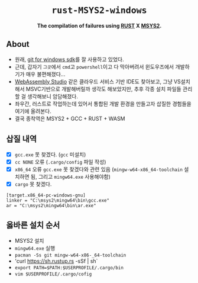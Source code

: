 <div align="center">

  <h1><code>rust-MSYS2-windows</code></h1>

  <strong>The compilation of failures using <a href="https://www.rust-lang.org">RUST</a> X <a href="https://www.msys2.org">MSYS2</a>.</strong>
</div>

## About

- 원래, [git for windows sdk](https://github.com/git-for-windows/build-extra/releases)를 잘 사용하고 있었다.
- 근데, 갑자기 `그곳`에서 `cmd`고 `powershell`이고 다 막아버려서 윈도우즈에서 개발하기가 매우 불편해졌다...
- [WebAssembly Studio](https://webassembly.studio/) 같은 클라우드 서비스 기반 IDE도 찾아보고, 그냥 VS설치해서 MSVC기반으로 개발해버릴까 생각도 해보았지만, 추후 각종 설치 파일들 관리할 걸 생각해보니 암담해졌다.
- 좌우간, 러스트로 작업하는데 있어서 통합된 개발 환경을 만들고자 삽질한 경험들을 여기에 올려본다.
- 결국 종착역은 MSYS2 + GCC + RUST + WASM

## 삽질 내역

- [x] `gcc.exe` 못 찾겠다. (`gcc` 미설치)
- [x] `cc NONE` 오류 (`.cargo/config` 파일 작성)
- [x] `x86_64` 오류 `gcc.exe` 못 찾겠다와 관련 있음 (`mingw-w64-x86_64-toolchain` 설치하면 됨, 그리고 `mingw64.exe` 사용해야함) 
- [x] `cargo` 못 찾겠다.

```
[target.x86_64-pc-windows-gnu]
linker = "C:\msys2\mingw64\bin\gcc.exe"
ar = "C:\msys2\mingw64\bin\ar.exe"
```

## 옳바른 설치 순서

- MSYS2 설치
- `mingw64.exe` 실행
- `pacman -Ss git mingw-w64-x86-_64-toolchain`
- 'curl https://sh.rustup.rs -sSf | sh`
- `export PATH=$PATH:$USERPROFILE/.cargo/bin`
- `vim $USERPROFILE/.cargo/cofig`
